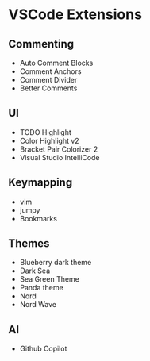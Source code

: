 # VSCode Extensions

## Commenting
- Auto Comment Blocks
- Comment Anchors
- Comment Divider
- Better Comments

## UI
- TODO Highlight
- Color Highlight v2
- Bracket Pair Colorizer 2
- Visual Studio IntelliCode

## Keymapping
- vim
- jumpy
- Bookmarks

## Themes
- Blueberry dark theme
- Dark Sea
- Sea Green Theme
- Panda theme
- Nord
- Nord Wave

## AI
- Github Copilot
